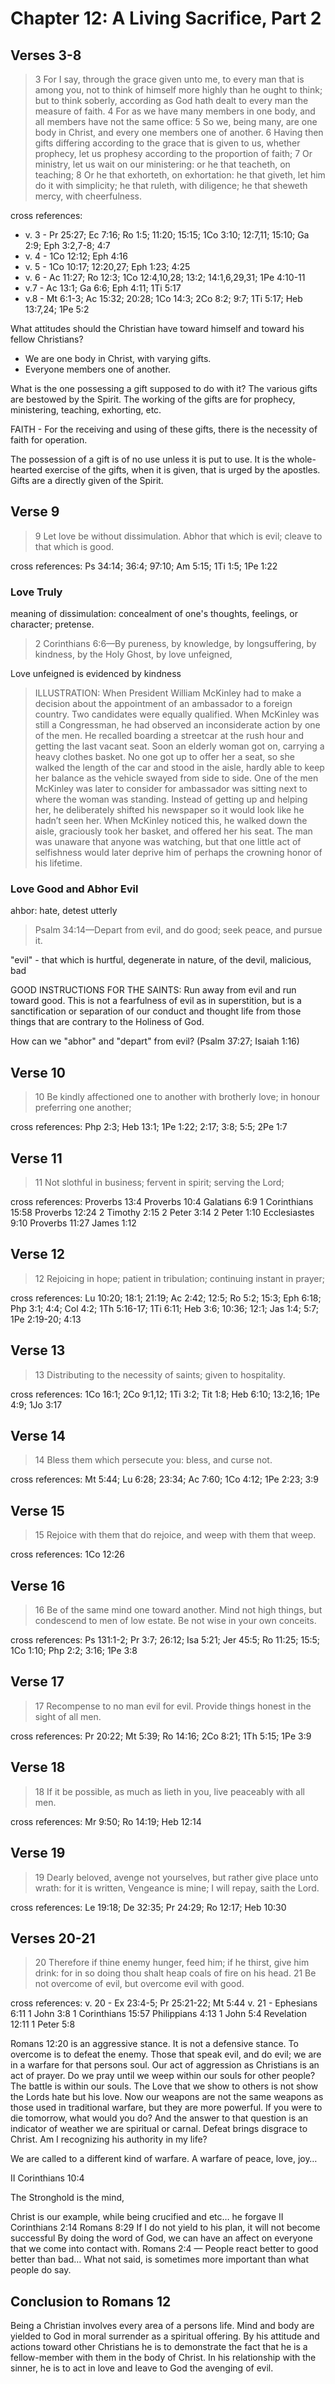 # Chapter 12: A Living Sacrifice, Part 2

## Verses 3-8

> 3 For I say, through the grace given unto me, to every man that is among you, not to think of himself more highly than he ought to think; but to think soberly, according as God hath dealt to every man the measure of faith. 4 For as we have many members in one body, and all members have not the same office: 5 So we, being many, are one body in Christ, and every one members one of another. 6 Having then gifts differing according to the grace that is given to us, whether prophecy, let us prophesy according to the proportion of faith; 7 Or ministry, let us wait on our ministering: or he that teacheth, on teaching; 8 Or he that exhorteth, on exhortation: he that giveth, let him do it with simplicity; he that ruleth, with diligence; he that sheweth mercy, with cheerfulness.

cross references:

- v. 3 - Pr 25:27; Ec 7:16; Ro 1:5; 11:20; 15:15; 1Co 3:10; 12:7,11; 15:10; Ga 2:9; Eph 3:2,7-8; 4:7
- v. 4 - 1Co 12:12; Eph 4:16
- v. 5 - 1Co 10:17; 12:20,27; Eph 1:23; 4:25
- v. 6 - Ac 11:27; Ro 12:3; 1Co 12:4,10,28; 13:2; 14:1,6,29,31; 1Pe 4:10-11
- v.7 - Ac 13:1; Ga 6:6; Eph 4:11; 1Ti 5:17
- v.8 - Mt 6:1-3; Ac 15:32; 20:28; 1Co 14:3; 2Co 8:2; 9:7; 1Ti 5:17; Heb 13:7,24; 1Pe 5:2

What attitudes should the Christian have toward himself and toward his fellow Christians?

- We are one body in Christ, with varying gifts.
- Everyone members one of another.

What is the one possessing a gift supposed to do with it? The various gifts are bestowed by the Spirit. The working of the gifts are for prophecy, ministering, teaching, exhorting, etc.

FAITH - For the receiving and using of these gifts, there is the necessity of faith for operation.

The possession of a gift is of no use unless it is put to use. It is the whole-hearted exercise of the gifts, when it is given, that is urged by the apostles. Gifts are a directly given of the Spirit.

## Verse 9

> 9 Let love be without dissimulation. Abhor that which is evil; cleave to that which is good.

cross references: Ps 34:14; 36:4; 97:10; Am 5:15; 1Ti 1:5; 1Pe 1:22

### Love Truly

meaning of dissimulation: concealment of one's thoughts, feelings, or character; pretense.

> 2 Corinthians 6:6&mdash;By pureness, by knowledge, by longsuffering, by kindness, by the Holy Ghost, by love unfeigned,

Love unfeigned is evidenced by kindness

>ILLUSTRATION: When President William McKinley had to make a decision about the appointment of an ambassador to a foreign country. Two candidates were equally qualified. When McKinley was still a Congressman, he had observed an inconsiderate action by one of the men. He recalled boarding a streetcar at the rush hour and getting the last vacant seat. Soon an elderly woman got on, carrying a heavy clothes basket. No one got up to offer her a seat, so she walked the length of the car and stood in the aisle, hardly able to keep her balance as the vehicle swayed from side to side. One of the men McKinley was later to consider for ambassador was sitting next to where the woman was standing. Instead of getting up and helping her, he deliberately shifted his newspaper so it would look like he hadn’t seen her. When McKinley noticed this, he walked down the aisle, graciously took her basket, and offered her his seat. The man was unaware that anyone was watching, but that one little act of selfishness would later deprive him of perhaps the crowning honor of his lifetime.

### Love Good and Abhor Evil

ahbor: hate, detest utterly 

> Psalm 34:14&mdash;Depart from evil, and do good; seek peace, and pursue it.

"evil" - that which is hurtful, degenerate in nature, of the devil, malicious, bad

GOOD INSTRUCTIONS FOR THE SAINTS: Run away from evil and run toward good. This is not a fearfulness of evil as in superstition, but is a sanctification or separation of our conduct and thought life from those things that are contrary to the Holiness of God.

How can we "abhor" and "depart" from evil? (Psalm 37:27; Isaiah 1:16)

## Verse 10

> 10 Be kindly affectioned one to another with brotherly love; in honour preferring one another;

cross references: Php 2:3; Heb 13:1; 1Pe 1:22; 2:17; 3:8; 5:5; 2Pe 1:7

## Verse 11

> 11 Not slothful in business; fervent in spirit; serving the Lord;

cross references: Proverbs 13:4 Proverbs 10:4 Galatians 6:9 1 Corinthians 15:58 Proverbs 12:24 2 Timothy 2:15 2 Peter 3:14 2 Peter 1:10 Ecclesiastes 9:10 Proverbs 11:27 James 1:12 

## Verse 12

> 12 Rejoicing in hope; patient in tribulation; continuing instant in prayer;

cross references: Lu 10:20; 18:1; 21:19; Ac 2:42; 12:5; Ro 5:2; 15:3; Eph 6:18; Php 3:1; 4:4; Col 4:2; 1Th 5:16-17; 1Ti 6:11; Heb 3:6; 10:36; 12:1; Jas 1:4; 5:7; 1Pe 2:19-20; 4:13

## Verse 13

> 13 Distributing to the necessity of saints; given to hospitality.

cross references: 1Co 16:1; 2Co 9:1,12; 1Ti 3:2; Tit 1:8; Heb 6:10; 13:2,16; 1Pe 4:9; 1Jo 3:17

## Verse 14

> 14 Bless them which persecute you: bless, and curse not.

cross references: Mt 5:44; Lu 6:28; 23:34; Ac 7:60; 1Co 4:12; 1Pe 2:23; 3:9

## Verse 15

> 15 Rejoice with them that do rejoice, and weep with them that weep.

cross references: 1Co 12:26

## Verse 16

> 16 Be of the same mind one toward another. Mind not high things, but condescend to men of low estate. Be not wise in your own conceits.

cross references: Ps 131:1-2; Pr 3:7; 26:12; Isa 5:21; Jer 45:5; Ro 11:25; 15:5; 1Co 1:10; Php 2:2; 3:16; 1Pe 3:8

## Verse 17

> 17 Recompense to no man evil for evil. Provide things honest in the sight of all men.

cross references: Pr 20:22; Mt 5:39; Ro 14:16; 2Co 8:21; 1Th 5:15; 1Pe 3:9

## Verse 18

> 18 If it be possible, as much as lieth in you, live peaceably with all men.

cross references: Mr 9:50; Ro 14:19; Heb 12:14

## Verse 19

> 19 Dearly beloved, avenge not yourselves, but rather give place unto wrath: for it is written, Vengeance is mine; I will repay, saith the Lord.

cross references: Le 19:18; De 32:35; Pr 24:29; Ro 12:17; Heb 10:30

## Verses 20-21

> 20 Therefore if thine enemy hunger, feed him; if he thirst, give him drink: for in so doing thou shalt heap coals of fire on his head. 21 Be not overcome of evil, but overcome evil with good. 

cross references:  v. 20 - Ex 23:4-5; Pr 25:21-22; Mt 5:44
 v. 21 - Ephesians 6:11 1 John 3:8 1 Corinthians 15:57 Philippians 4:13 1 John 5:4 Revelation 12:11 1 Peter 5:8 

Romans 12:20 is an aggressive stance. It is not a defensive stance. 
To overcome is to defeat the enemy. Those that speak evil, and do evil; we are in a warfare for that persons soul. 
Our act of aggression as Christians is an act of prayer. 
Do we pray until we weep within our souls for other people? The battle is within our souls. The Love that we show to others is not show the Lords hate but his love. Now our weapons are not the same weapons as those used in traditional warfare, but they are more powerful. 
If you were to die tomorrow, what would you do? And the answer to that question is an indicator of weather we are spiritual or carnal. 
Defeat brings disgrace to Christ. Am I recognizing his authority in my life? 

We are called to a different kind of warfare. A warfare of peace, love, joy&hellip; 

II Corinthians 10:4

The Stronghold is the mind, 

Christ is our example, while being crucified and etc&hellip; he forgave 
II Corinthians 2:14
Romans 8:29 If I do not yield to his plan, it will not become successful
By doing the word of God, we can have an affect on everyone that we come into contact with. 
Romans 2:4 &mdash; People react better to good better than bad&hellip;
What not said, is sometimes more important than what people do say. 

## Conclusion to Romans 12

Being a Christian involves every area of a persons life. Mind and body are yielded to God in moral surrender as a spiritual offering. By his attitude and actions toward other Christians he is to demonstrate the fact that he is a fellow-member with them in the body of Christ. In his relationship with the sinner, he is to act in love and leave to God the avenging of evil.